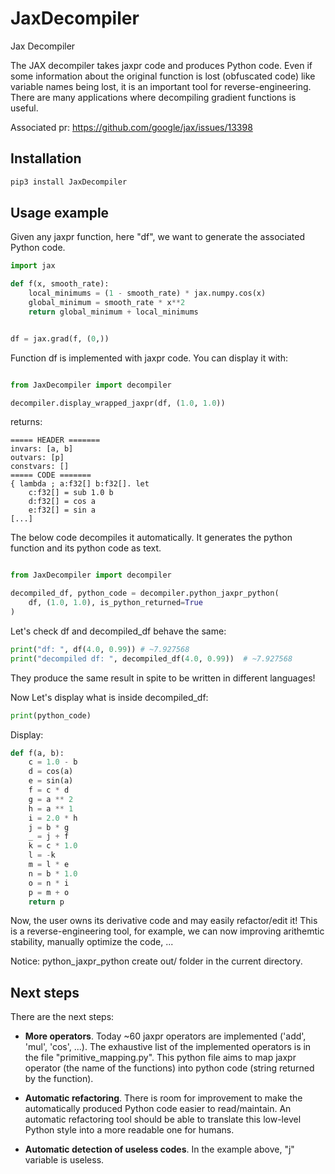 # JaxDecompiler
Jax Decompiler

The JAX decompiler takes jaxpr code and produces Python code. Even if some information about the original function is lost (obfuscated code) like variable names being lost, it is an important tool for reverse-engineering. There are many applications where decompiling gradient functions is useful. 

Associated pr:
https://github.com/google/jax/issues/13398

## Installation

```bash
pip3 install JaxDecompiler
```

## Usage example

Given any jaxpr function, here "df", we want to generate the associated Python code.

```python
import jax

def f(x, smooth_rate):
    local_minimums = (1 - smooth_rate) * jax.numpy.cos(x)
    global_minimum = smooth_rate * x**2
    return global_minimum + local_minimums


df = jax.grad(f, (0,))
```

Function df is implemented with jaxpr code. You can display it with:

```python

from JaxDecompiler import decompiler

decompiler.display_wrapped_jaxpr(df, (1.0, 1.0))
```
returns:
```
===== HEADER =======
invars: [a, b]
outvars: [p]
constvars: []
===== CODE =======
{ lambda ; a:f32[] b:f32[]. let
    c:f32[] = sub 1.0 b
    d:f32[] = cos a
    e:f32[] = sin a
[...]
```

The below code decompiles it automatically. It generates the python function and its python code as text.

```python

from JaxDecompiler import decompiler

decompiled_df, python_code = decompiler.python_jaxpr_python(
    df, (1.0, 1.0), is_python_returned=True
)
```

Let's check df and decompiled_df behave the same:
```python
print("df: ", df(4.0, 0.99)) # ~7.927568
print("decompiled df: ", decompiled_df(4.0, 0.99))  # ~7.927568
```
They produce the same result in spite to be written in different languages!

Now Let's display what is inside decompiled_df:
```python
print(python_code)
```
Display:
```python
def f(a, b):
    c = 1.0 - b
    d = cos(a)
    e = sin(a)
    f = c * d
    g = a ** 2
    h = a ** 1
    i = 2.0 * h
    j = b * g
    _ = j + f
    k = c * 1.0
    l = -k
    m = l * e
    n = b * 1.0
    o = n * i
    p = m + o
    return p
```
Now, the user owns its derivative code and may easily refactor/edit it! This is a reverse-engineering tool, for example, we can now improving arithemtic stability, manually optimize the code, ...

Notice: python_jaxpr_python create out/ folder in the current directory.

## Next steps

There are the next steps:
* **More operators**. Today ~60 jaxpr operators are implemented ('add', 'mul', 'cos', ...). The exhaustive list of the implemented operators is in the file "primitive_mapping.py". This python file aims to map jaxpr operator (the name of the functions) into python code (string returned by the function).

* **Automatic refactoring**. There is room for improvement to make the automatically produced Python code easier to read/maintain. 
An automatic refactoring tool should be able to translate this low-level Python style into a more readable one for humans.

* **Automatic detection of useless codes**. In the example above, "j" variable is useless.

